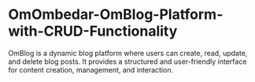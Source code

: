 # OmOmbedar-OmBlog-Platform-with-CRUD-Functionality
OmBlog is a dynamic blog platform where users can create, read, update, and delete blog posts. It provides a structured and user-friendly interface for content creation, management, and interaction.

